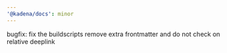 ```yaml
---
'@kadena/docs': minor
---
```


bugfix: fix the buildscripts remove extra frontmatter and do not check on
relative deeplink

